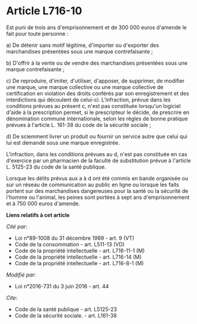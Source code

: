 # Article L716-10

Est puni de trois ans d'emprisonnement et de 300 000 euros d'amende le fait pour toute personne : 

a) De détenir sans motif légitime, d'importer ou d'exporter des marchandises présentées sous une marque contrefaisante ; 

b) D'offrir à la vente ou de vendre des marchandises présentées sous une marque contrefaisante ; 

c) De reproduire, d'imiter, d'utiliser, d'apposer, de supprimer, de modifier une marque, une marque collective ou une marque
collective de certification en violation des droits conférés par son enregistrement et des interdictions qui découlent de
celui-ci. L'infraction, prévue dans les conditions prévues au présent c, n'est pas constituée lorsqu'un logiciel d'aide à la
prescription permet, si le prescripteur le décide, de prescrire en dénomination commune internationale, selon les règles de
bonne pratique prévues à l'article L. 161-38 du code de la sécurité sociale ; 

d) De sciemment livrer un produit ou fournir un service autre que celui qui lui est demandé sous une marque enregistrée. 

L'infraction, dans les conditions prévues au d, n'est pas constituée en cas d'exercice par un pharmacien de la faculté de
substitution prévue à l'article L. 5125-23 du code de la santé publique. 

Lorsque les délits prévus aux a à d ont été commis en bande organisée ou sur un réseau de communication au public en ligne ou
lorsque les faits portent sur des marchandises dangereuses pour la santé ou la sécurité de l'homme ou l'animal, les peines
sont portées à            sept ans d'emprisonnement et à 750 000 euros d'amende.

**Liens relatifs à cet article**

_Cité par_:

  - Loi n°89-1008 du 31 décembre 1989 - art. 9 (VT)
  - Code de la consommation - art. L511-13 (VD)
  - Code de la propriété intellectuelle - art. L716-11-1 (M)
  - Code de la propriété intellectuelle - art. L716-14 (M)
  - Code de la propriété intellectuelle - art. L716-8-1 (M)

_Modifié par_:

  - Loi n°2016-731 du 3 juin 2016 - art. 44

_Cite_:

  - Code de la santé publique - art. L5125-23
  - Code de la sécurité sociale. - art. L161-38
